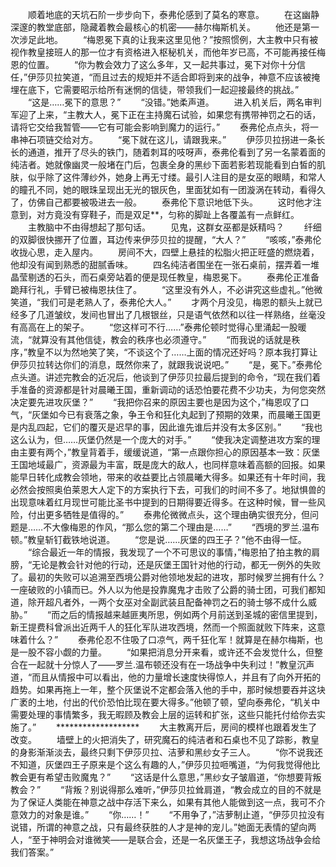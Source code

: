 　　顺着地底的天坑石阶一步步向下，泰弗伦感到了莫名的寒意。
　　在这幽静深邃的教堂底部，隐藏着教会最核心的机密——赫尔梅斯机关。
　　他还是第一次涉足此地。
　　“梅恩冕下真的让我来这里见他？”按照惯例，大主教中只有被视作教皇接班人的那一位才有资格进入枢秘机关，而他年岁已高，不可能再接任梅恩的位置。
　　“你为教会效力了这么多年，又一起共事过，冕下对你十分信任，”伊莎贝拉笑道，“而且过去的规矩并不适合即将到来的战争，神意不应该被掩埋在底下，它需要昭示给所有迷惘的信徒，带领我们一起迎接最终的挑战。”
　　“这是……冕下的意思？”
　　“没错。”她柔声道。
　　进入机关后，两名审判军迎了上来，“主教大人，冕下正在主持魔石试验，如果您有携带神罚之石的话，请将它交给我暂管——它有可能会影响到魔力的运行。”
　　泰弗伦点点头，将一串神石项链交给对方。
　　“冕下就在这儿，请跟我来。”
　　伊莎贝拉拐进一条长长的通道，推开了尽头的铁门，随着刺耳的吱呀声，泰弗伦看到了另一名蒙着面的纯洁者。她就像幽灵一般堵在门后，包裹全身的黑纱下面若影若现能看到白皙的肌肤，似乎除了这件薄纱外，她身上再无寸缕。最引人注目的是女巫的眼睛，和常人的瞳孔不同，她的眼珠呈现出无光的银灰色，里面犹如有一团漩涡在转动，看得久了，仿佛自己都要被吸进去一般。
　　泰弗伦下意识地低下头。
　　这时他才注意到，对方竟没有穿鞋子，而是双足**，匀称的脚趾上各覆盖有一点鲜红。
　　主教脑中不由得想起了那句话。
　　见鬼，这群女巫都是妖精吗？
　　纤细的双脚很快挪开了位置，耳边传来伊莎贝拉的提醒，“大人？”
　　“咳咳，”泰弗伦收拢心思，走入屋内。
　　房间不大，四壁上悬挂的松脂火把正旺盛的燃烧着，他却没有闻到熟悉的甜腻香味。
　　四名纯洁者围坐在一张石桌前，摆弄着一堆晶莹剔透的石头，而石桌旁站着的便是现任教皇，梅恩冕下。
　　泰弗伦正准备跪拜行礼，手臂已被梅恩扶住了。
　　“这里没有外人，不必讲究这些虚礼。”他微笑道，“我们可是老熟人了，泰弗伦大人。”
　　才两个月没见，梅恩的额头上就已经多了几道皱纹，发间也冒出了几根银丝，只是语气依然和以往一样熟络，丝毫没有高高在上的架子。
　　“您这样可不行……”泰弗伦顿时觉得心里涌起一股暖流，“就算没有其他信徒，教会的秩序也必须遵守。”
　　“而我说的话就是秩序，”教皇不以为然地笑了笑，“不谈这个了……上面的情况还好吗？原本我打算让伊莎贝拉转达你们的消息，既然你来了，就跟我说说吧。”
　　“是，冕下。”泰弗伦点头道。讲述完教会的近况后，他谈到了伊莎贝拉最后提到的命令，“现在我们着手准备的资源都是针对晨曦王国，重新调动的话恐怕要花费不少功夫，为何您突然决定要先进攻灰堡？”
　　“我把你召来的原因主要也是因为这个，”梅恩叹了口气，“灰堡如今已有衰落之象，争王令和狂化丸起到了预期的效果，而晨曦王国更是内乱四起，它们的覆灭是迟早的事，因此谁先谁后并没有太多区别。”
　　“我也这么认为，但……灰堡仍然是一个庞大的对手。”
　　“使我决定调整进攻方案的理由主要有两个，”教皇背着手，缓缓说道，“第一点跟你担心的原因基本一致：灰堡王国地域最广，资源最为丰富，既是庞大的敌人，也同样意味着高额的回报。如果能早日转化成教会领地，带来的收益要比占领晨曦大得多。如果还有十年时间，我必然会按照奥伯莱恩大人定下的方案执行下去，可我们的时间不多了。地狱惧兽的出现意味着红月现世可能比圣书中提到的日期得要近得多。在这种时候，冒一些风险，付出更多牺牲是值得的。”
　　泰弗伦微微点头，这个理由确实很充分，但问题是……不大像梅恩的作风，“那么您的第二个理由是……”
　　“西境的罗兰.温布顿。”教皇斩钉截铁地说道。
　　“您是说……灰堡的四王子？”他不由得一怔。
　　“综合最近一年的情报，我发现了一个不可思议的事情，”梅恩拍了拍主教的肩膀，“无论是教会针对他的行动，还是灰堡王国针对他的行动，都无一例外的失败了。最初的失败可以追溯至西境公爵对他领地发起的进攻，那时候罗兰拥有什么？一座破败的小镇而已。外人以为他是投靠魔鬼才击败了公爵的骑士团，可我们都知道，除开超凡者外，一两个女巫对全副武装且配备神罚之石的骑士够不成什么威胁。”
　　“而之后的情报越来越匪夷所思，例如两个月前送到圣城的密信里提到，新王提费科曾派出近两千人的狂化军队进攻西境，然而一个照面就败下阵来，这意味着什么？”
　　泰弗伦忍不住吸了口凉气，两千狂化军！就算是在赫尔梅斯，也是一股不容小觑的力量。
　　“如果把消息分开来看，或许还不会发觉什么，但整合在一起就十分惊人了——罗兰.温布顿还没有在一场战争中失利过！”教皇沉声道，“而且从情报中可以看出，他的力量增长速度快得惊人，并且有了向外开拓的趋势。如果再拖上一年，整个灰堡说不定都会落入他的手中，那时候想要吞并这块广袤的土地，付出的代价恐怕比现在要大得多。”他顿了顿，望向泰弗伦，“机关中需要处理的事情繁多，我无暇顾及教会上层的运转和扩张，这些只能托付给你去实施了。”
　　*******************
　　大主教离开后，房间的模样也跟着发生了改变。
　　墙壁上的火把消失了，研究魔石的纯洁者和石桌也不见了踪影，教皇的身影渐渐淡去，最终只剩下伊莎贝拉、洁萝和黑纱女子三人。
　　“你不说我还不知道，灰堡四王子原来是个这么有趣的人，”伊莎贝拉咂嘴道，“为何我觉得他比教会更有希望击败魔鬼？”
　　“这话是什么意思，”黑纱女子皱眉道，“你想要背叛教会？”
　　“背叛？别说得那么难听，”伊莎贝拉耸肩道，“教会成立的目的不就是为了保证人类能在神意之战中存活下来么，如果有其他人能做到这一点，我可不介意效力的对象是谁。”
　　“你……！”
　　“不用争了，”洁萝制止道，“伊莎贝拉没有说错，所谓的神意之战，只有最终获胜的人才是神的宠儿。”她面无表情的望向两人，“至于神明会对谁微笑——是联合会，还是一名灰堡王子，我想这场战争会给我们答案。”